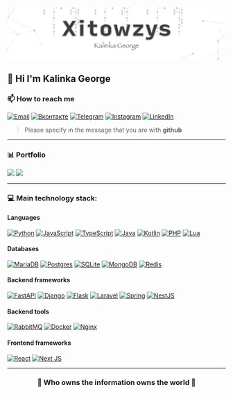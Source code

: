 <p align="center">

![](raw/logo.png)

</p>

<h2 align="left">👋 Hi I'm Kalinka George </h2>

<h3 align="left"> 📫 How to reach me </h3>

[![Email](https://img.shields.io/badge/-xitowzys-c0392b?style=for-the-badge&logo=gmail&logoColor=white)](mailto:xitowzys@gmail.com)
[![Вконтакте](https://img.shields.io/badge/-Вконтакте-blue?style=for-the-badge&logo=vk&logoColor=white)](https://vk.com/xitowzys)
[![Telegram](https://img.shields.io/badge/-Telegram-26A5E4?style=for-the-badge&logo=Minutemailer&logoColor=white&link=https://t.me/xitowzys)](https://t.me/xitowzys)
[![Instagram](https://img.shields.io/badge/-Instagram-F77737?style=for-the-badge&logo=instagram&logoColor=white)](https://www.instagram.com/xitowzys/)
[![LinkedIn](https://img.shields.io/badge/linkedin-%230077B5.svg?style=for-the-badge&logo=linkedin&logoColor=white)](https://www.linkedin.com/in/kalinka-george/)

> Please specify in the message that you are with **github**

---

<h3 align="left">📊 Portfolio</h4>

[![](https://custom-icon-badges.demolab.com/badge/Irkutsk%20State%20University-%25?style=for-the-badge&logo=logo-isu-irkutsk&color=blue)](https://github.com/xitowzys-ISU)
[![](https://img.shields.io/badge/All%20projects%20while%20studying%20at%20Irkutsk%20State%20University-%25?style=for-the-badge&logoColor=white&color=white)]()

---

<h3 align="left">💻 Main technology stack:</h3>

<h4 align="left">Languages</h4>

[![Python](https://img.shields.io/badge/python-3670A0?style=for-the-badge&logo=python&logoColor=ffdd54)]()
[![JavaScript](https://img.shields.io/badge/javascript-%23323330.svg?style=for-the-badge&logo=javascript&logoColor=%23F7DF1E)]()
[![TypeScript](https://img.shields.io/badge/typescript-%23007ACC.svg?style=for-the-badge&logo=typescript&logoColor=white)]()
[![Java](https://img.shields.io/badge/java-%23ED8B00.svg?style=for-the-badge&logo=CoffeeScript&logoColor=white)]()
[![Kotlin](https://img.shields.io/badge/kotlin-%237F52FF.svg?style=for-the-badge&logo=kotlin&logoColor=white)]()
[![PHP](https://img.shields.io/badge/php-%23777BB4.svg?style=for-the-badge&logo=php&logoColor=white)]()
[![Lua](https://img.shields.io/badge/lua-%232C2D72.svg?style=for-the-badge&logo=lua&logoColor=white)]()

<h4 align="left">Databases</h4>

[![MariaDB](https://img.shields.io/badge/MariaDB-003545?style=for-the-badge&logo=mariadb&logoColor=white)]()
[![Postgres](https://img.shields.io/badge/postgres-%23316192.svg?style=for-the-badge&logo=postgresql&logoColor=white)]()
[![SQLite](https://img.shields.io/badge/sqlite-%2307405e.svg?style=for-the-badge&logo=sqlite&logoColor=white)]()
[![MongoDB](https://img.shields.io/badge/MongoDB-%234ea94b.svg?style=for-the-badge&logo=mongodb&logoColor=white)]()
[![Redis](https://img.shields.io/badge/redis-%23DD0031.svg?style=for-the-badge&logo=redis&logoColor=white)]()
<h4 align="left">Backend frameworks</h4>

[![FastAPI](https://img.shields.io/badge/FastAPI-005571?style=for-the-badge&logo=fastapi)]()
[![Django](https://img.shields.io/badge/django-%23092E20.svg?style=for-the-badge&logo=django&logoColor=white)]()
[![Flask](https://img.shields.io/badge/flask-%23000.svg?style=for-the-badge&logo=flask&logoColor=white)]()
[![Laravel](https://img.shields.io/badge/laravel-%23FF2D20.svg?style=for-the-badge&logo=laravel&logoColor=white)]()
[![Spring](https://img.shields.io/badge/spring-%236DB33F.svg?style=for-the-badge&logo=spring&logoColor=white)]()
[![NestJS](https://img.shields.io/badge/nestjs-%23E0234E.svg?style=for-the-badge&logo=nestjs&logoColor=white)]()
<h4 align="left">Backend tools</h4>

[![RabbitMQ](https://img.shields.io/badge/Rabbitmq-FF6600?style=for-the-badge&logo=rabbitmq&logoColor=white)]()
[![Docker](https://img.shields.io/badge/docker-%230db7ed.svg?style=for-the-badge&logo=docker&logoColor=white)]()
[![Nginx](https://img.shields.io/badge/nginx-%23009639.svg?style=for-the-badge&logo=nginx&logoColor=white)]()

<h4 align="left">Frontend frameworks</h4>

[![React](https://img.shields.io/badge/react-%2320232a.svg?style=for-the-badge&logo=react&logoColor=%2361DAFB)]()
[![Next JS](https://img.shields.io/badge/Next-black?style=for-the-badge&logo=next.js&logoColor=white)]()

---

<h3 align="center"> 🤫 Who owns the information owns the world 🤫 </h3>
